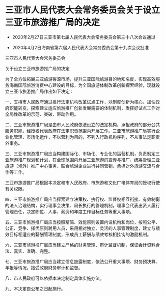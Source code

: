 # 三亚市人民代表大会常务委员会关于设立三亚市旅游推广局的决定

- 2020年2月27日三亚市第七届人民代表大会常务委员会第三十八次会议通过

- 2020年4月2日海南省第六届人民代表大会常务委员会第十九次会议批准

<!-- INFO END -->

三亚市人民代表大会常务委员会

关于设立三亚市旅游推广局的决定

为了全方位拓展三亚旅游客源市场，提升三亚国际旅游目的地知名度，实现高效服务海南国际旅游消费中心建设的目标，为全国旅游体制改革创新探索经验，现就设立三亚市旅游推广局作出如下决定：

一、支持市人民政府通过推行法定机构改革试点工作，以制度创新为核心，加快政府职能转变，探索建立适应旅游推广创新发展需要的体制机制，发挥好试点工作对全局性改革的示范、突破、带动作用。

二、三亚市旅游推广局是由市人民政府依法设立的法定机构，承担政府的部分公共服务职能，经授权代表政府在法定职责范围内开展工作。三亚市旅游推广局实行企业化管理、市场化运作，不以营利为目的，不列入行政机构序列，不从事法定职责外事务。

三、三亚市旅游推广局应当构建国际化、市场化、专业化的运营机制，负责制定三亚旅游推广规划和计划，在全球范围内开展三亚旅游的宣传与推广，统筹管理三亚旅游（境外）推广中心事务，联合旅游企业进行共同营销，承担对外旅游交流与合作等工作。

三亚市旅游推广局根据本决定和市人民政府、市旅游和文化广电体育局的授权行使有关权限。

四、三亚市旅游推广局应当探索建立决策权、执行权、监督权相互衔接、有效制衡的法人治理结构，实行理事会决策、局长执行的管理机制。理事会代表出资人履行管理责任，决定职位、人事、薪资和年度工作目标任务等重大事项。

五、三亚市旅游推广局应当按照精简、效能原则设置内设机构和岗位，按照公平、公正、竞争、择优原则聘用人员，采用相对独立、灵活的人事管理制度，建立与绩效目标相适应的薪酬管理制度，形成员工薪酬与绩效考核相挂钩的激励机制。

六、三亚市旅游推广局应当建立严格的财务管理、审计监督机制，保证会计资料合法、真实、准确、完整。

七、三亚市旅游推广局应当建立信息披露制度，依法公开重大事项、财务预决算、年报等情况，接受政府财务审计和监督。

八、市人民政府可以依据本决定制定具体实施办法。

九、本决定自公布之日起施行。

